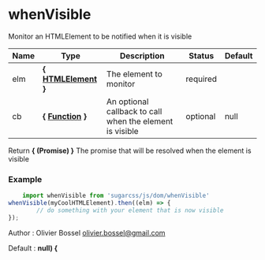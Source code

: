 # whenVisible

Monitor an HTMLElement to be notified when it is visible



Name  |  Type  |  Description  |  Status  |  Default
------------  |  ------------  |  ------------  |  ------------  |  ------------
elm  |  **{ [HTMLElement](https://developer.mozilla.org/fr/docs/Web/API/HTMLElement) }**  |  The element to monitor  |  required  |
cb  |  **{ [Function](https://developer.mozilla.org/fr/docs/Web/JavaScript/Reference/Objets_globaux/Function) }**  |  An optional callback to call when the element is visible  |  optional  |  null

Return **{ (Promise) }** The promise that will be resolved when the element is visible

### Example
```js
	import whenVisible from 'sugarcss/js/dom/whenVisible'
whenVisible(myCoolHTMLElement).then((elm) => {
		// do something with your element that is now visible
});
```
Author : Olivier Bossel <olivier.bossel@gmail.com>

Default : **null) {**
